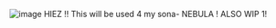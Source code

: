 ![image](https://github.com/user-attachments/assets/7e34050f-555d-4049-b741-2fe9aeeab6f7)
HIEZ !! This will be used 4 my sona- NEBULA !
ALSO WIP 1!
